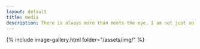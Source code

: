 ```yaml
---
layout: default
title: media
description: There is always more than meets the eye. I am not just an engineer. I have other interests, like cooking, learning new things, making origami. Here you can see pictures related to my work or random things I do on this part of the internet.
---
```



{% include image-gallery.html folder="/assets/img/" %}